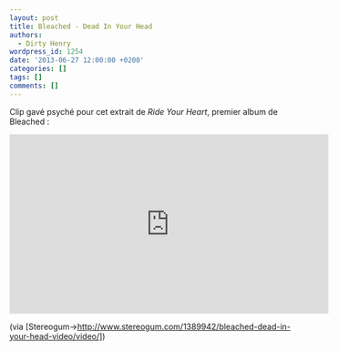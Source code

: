 ```yaml
---
layout: post
title: Bleached - Dead In Your Head
authors:
  - Dirty Henry
wordpress_id: 1254
date: '2013-06-27 12:00:00 +0200'
categories: []
tags: []
comments: []
---
```

Clip gavé psyché pour cet extrait de *Ride Your Heart*, premier album de Bleached :

<iframe width="560" height="315" src="http://www.youtube.com/embed/uCN9FCQ_P84" frameborder="0" allowfullscreen></iframe>

(via [Stereogum->http://www.stereogum.com/1389942/bleached-dead-in-your-head-video/video/])
